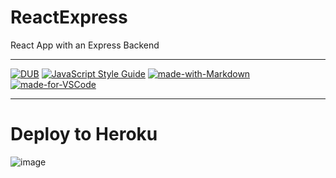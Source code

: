# ReactExpress
React App with an Express Backend
***
[![DUB](https://img.shields.io/dub/l/vibe-d.svg)](https://opensource.org/licenses/MIT)
[![JavaScript Style Guide](https://img.shields.io/badge/code_style-standard-brightgreen.svg)](https://standardjs.com)
[![made-with-Markdown](https://img.shields.io/badge/Made%20with-Markdown-1f425f.svg)](http://commonmark.org)
[![made-for-VSCode](https://img.shields.io/badge/Made%20for-VSCode-1f425f.svg)](https://code.visualstudio.com/)
***
# Deploy to Heroku
![image](https://user-images.githubusercontent.com/19554935/46824667-9dede180-cd5f-11e8-8797-17affd879f29.png)
